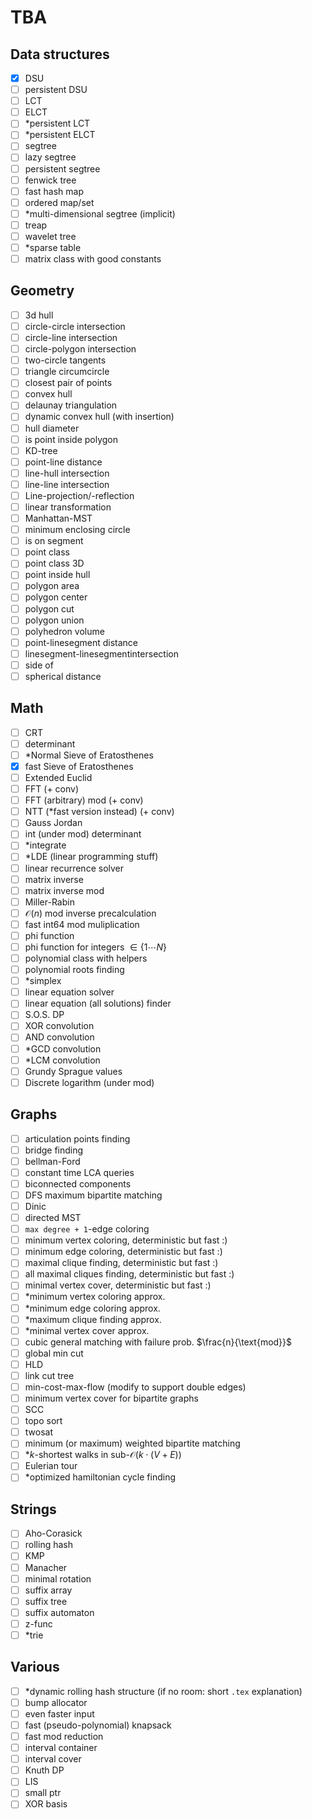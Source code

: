 # TBA

## Data structures
- [x] DSU
- [ ] persistent DSU
- [ ] LCT
- [ ] ELCT
- [ ] \*persistent LCT
- [ ] \*persistent ELCT
- [ ] segtree
- [ ] lazy segtree
- [ ] persistent segtree
- [ ] fenwick tree
- [ ] fast hash map
- [ ] ordered map/set
- [ ] \*multi-dimensional segtree (implicit)
- [ ] treap
- [ ] wavelet tree
- [ ] \*sparse table
- [ ] matrix class with good constants

## Geometry
- [ ] 3d hull
- [ ] circle-circle intersection
- [ ] circle-line intersection
- [ ] circle-polygon intersection
- [ ] two-circle tangents
- [ ] triangle circumcircle
- [ ] closest pair of points
- [ ] convex hull
- [ ] delaunay triangulation
- [ ] dynamic convex hull (with insertion)
- [ ] hull diameter
- [ ] is point inside polygon
- [ ] KD-tree
- [ ] point-line distance
- [ ] line-hull intersection
- [ ] line-line intersection
- [ ] Line-projection/-reflection
- [ ] linear transformation
- [ ] Manhattan-MST
- [ ] minimum enclosing circle
- [ ] is on segment
- [ ] point class
- [ ] point class 3D
- [ ] point inside hull
- [ ] polygon area
- [ ] polygon center
- [ ] polygon cut
- [ ] polygon union
- [ ] polyhedron volume
- [ ] point-linesegment distance
- [ ] linesegment-linesegmentintersection
- [ ] side of
- [ ] spherical distance
 
## Math
- [ ] CRT
- [ ] determinant
- [ ] \*Normal Sieve of Eratosthenes
- [x] fast Sieve of Eratosthenes
- [ ] Extended Euclid
- [ ] FFT (+ conv)
- [ ] FFT (arbitrary) mod (+ conv)
- [ ] NTT (\*fast version instead) (+ conv)
- [ ] Gauss Jordan
- [ ] int (under mod) determinant
- [ ] \*integrate
- [ ] \*LDE (linear programming stuff)
- [ ] linear recurrence solver
- [ ] matrix inverse
- [ ] matrix inverse mod
- [ ] Miller-Rabin
- [ ] $\mathcal{O}(n)$ mod inverse precalculation
- [ ] fast int64 mod muliplication
- [ ] phi function
- [ ] phi function for integers $\in \{ 1 \cdots N \}$
- [ ] polynomial class with helpers
- [ ] polynomial roots finding
- [ ] \*simplex
- [ ] linear equation solver
- [ ] linear equation (all solutions) finder
- [ ] S.O.S. DP
- [ ] XOR convolution
- [ ] AND convolution
- [ ] \*GCD convolution
- [ ] \*LCM convolution
- [ ] Grundy Sprague values
- [ ] Discrete logarithm (under mod)
 
## Graphs
- [ ] articulation points finding
- [ ] bridge finding
- [ ] bellman-Ford
- [ ] constant time LCA queries
- [ ] biconnected components
- [ ] DFS maximum bipartite matching
- [ ] Dinic
- [ ] directed MST
- [ ] `max degree + 1`-edge coloring
- [ ] minimum vertex coloring, deterministic but fast :)
- [ ] minimum edge coloring, deterministic but fast :)
- [ ] maximal clique finding, deterministic but fast :)
- [ ] all maximal cliques finding, deterministic but fast :)
- [ ] minimal vertex cover, deterministic but fast :)
- [ ] \*minimum vertex coloring approx.
- [ ] \*minimum edge coloring approx.
- [ ] \*maximum clique finding approx.
- [ ] \*minimal vertex cover approx.
- [ ] cubic general matching with failure prob. $\frac{n}{\text{mod}}$
- [ ] global min cut
- [ ] HLD
- [ ] link cut tree
- [ ] min-cost-max-flow (modify to support double edges)
- [ ] minimum vertex cover for bipartite graphs
- [ ] SCC
- [ ] topo sort
- [ ] twosat
- [ ] minimum (or maximum) weighted bipartite matching
- [ ] \*$k$-shortest walks in sub-$\mathcal{O}(k \cdot (V + E))$
- [ ] Eulerian tour
- [ ] \*optimized hamiltonian cycle finding
 
## Strings
- [ ] Aho-Corasick
- [ ] rolling hash
- [ ] KMP
- [ ] Manacher
- [ ] minimal rotation
- [ ] suffix array
- [ ] suffix tree
- [ ] suffix automaton
- [ ] z-func
- [ ] \*trie
 
## Various
- [ ] \*dynamic rolling hash structure (if no room: short `.tex` explanation)
- [ ] bump allocator
- [ ] even faster input
- [ ] fast (pseudo-polynomial) knapsack
- [ ] fast mod reduction
- [ ] interval container
- [ ] interval cover
- [ ] Knuth DP
- [ ] LIS
- [ ] small ptr
- [ ] XOR basis
